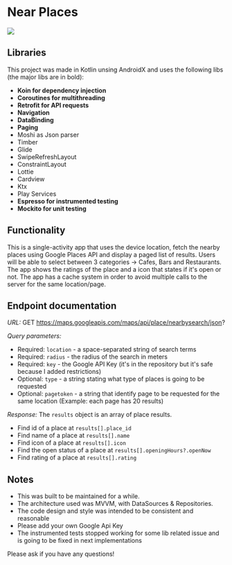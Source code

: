 # Near Places
![](https://github.com/mario-martins-ifood/near-places/blob/master/documentation/feature_demo.gif)

## Libraries
This project was made in Kotlin unsing AndroidX and uses the following libs (the major libs are in bold):
- **Koin for dependency injection**
- **Coroutines for multithreading**
- **Retrofit for API requests**
- **Navigation**
- **DataBinding**
- **Paging**
- Moshi as Json parser
- Timber
- Glide
- SwipeRefreshLayout
- ConstraintLayout
- Lottie
- Cardview
- Ktx
- Play Services
- **Espresso for instrumented testing**
- **Mockito for unit testing**

## Functionality
This is a single-activity app that uses the device location, fetch the nearby places using Google Places API and display a paged list of results.
Users will be able to select between 3 categories -> Cafes, Bars and Restaurants.
The app shows the ratings of the place and a icon that states if it's open or not.
The app has a cache system in order to avoid multiple calls to the server for the same location/page.

## Endpoint documentation

*URL:*
GET https://maps.googleapis.com/maps/api/place/nearbysearch/json?

*Query parameters:*
- Required: `location` - a space-separated string of search terms
- Required: `radius` - the radius of the search in meters
- Required: `key` - the Google API Key (it's in the repository but it's safe because I added restrictions)
- Optional: `type` - a string stating what type of places is going to be requested
- Optional: `pagetoken` - a string that identify page to be requested for the same location
(Example: each page has 20 results)

*Response:*
The `results` object is an array of place results.
- Find id of a place at `results[].place_id`
- Find name of a place at `results[].name`
- Find icon of a place at `results[].icon`
- Find the open status of a place at `results[].openingHours?.openNow`
- Find rating of a place at `results[].rating`

## Notes
- This was built to be maintained for a while.
- The architecture used was MVVM, with DataSources & Repositories.
- The code design and style was intended to be consistent and reasonable
- Please add your own Google Api Key
- The instrumented tests stopped working for some lib related issue and is going to be fixed in next implementations

Please ask if you have any questions!
